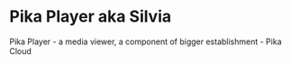 # Pika Player aka Silvia
Pika Player - a media viewer, a component of bigger establishment - Pika Cloud
